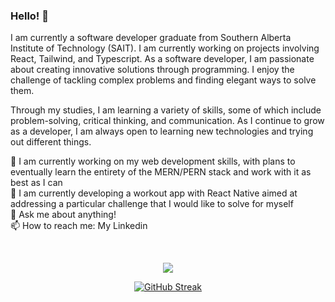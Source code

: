 ### Hello! 👋

I am currently a software developer graduate from Southern Alberta Institute of Technology (SAIT). I am currently working on projects involving React, Tailwind, and Typescript. As a software developer, I am passionate about creating innovative solutions through programming. I enjoy the challenge of tackling complex problems and finding elegant ways to solve them.

Through my studies, I am learning a variety of skills, some of which include problem-solving, critical thinking, and communication. As I continue to grow as a developer, I am always open to learning new technologies and trying out different things.

🌱 I am currently working on my web development skills, with plans to eventually learn the entirety of the MERN/PERN stack and work with it as best as I can <br>
🔭 I am currently developing a workout app with React Native aimed at addressing a particular challenge that I would like to solve for myself <br>
💬 Ask me about anything! <br>
📫 How to reach me: My Linkedin <br>

<br>

<div class="row" align="center">
    
  ![](http://github-profile-summary-cards.vercel.app/api/cards/profile-details?username=Ever-QN&theme=github_dark)  
  
</div>

<div class="row" align="center">

  [![GitHub Streak](https://streak-stats.demolab.com?user=Ever-QN&theme=github-dark-blue)](https://git.io/streak-stats)
  
</div>
